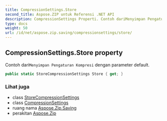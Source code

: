 ```yaml
---
title: CompressionSettings.Store
second_title: Aspose.ZIP untuk Referensi .NET API
description: CompressionSettings Properti. Contoh dariMenyimpan Pengaturan Kompresi dengan parameter default.
type: docs
weight: 50
url: /id/net/aspose.zip.saving/compressionsettings/store/
---
```

## CompressionSettings.Store property

Contoh dari`Menyimpan Pengaturan Kompresi` dengan parameter default.

```csharp
public static StoreCompressionSettings Store { get; }
```

### Lihat juga

* class [StoreCompressionSettings](../../storecompressionsettings/)
* class [CompressionSettings](../)
* ruang nama [Aspose.Zip.Saving](../../compressionsettings/)
* perakitan [Aspose.Zip](../../../)


